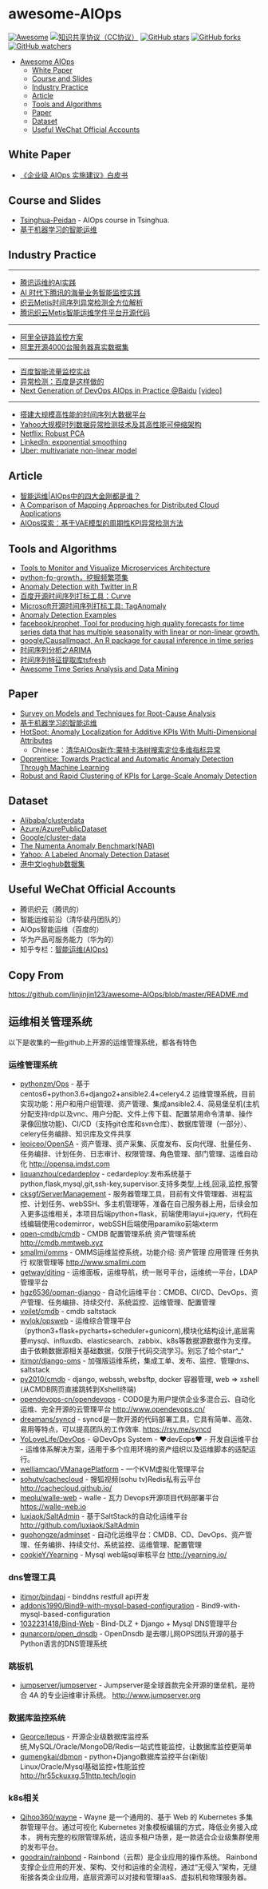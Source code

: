 # awesome-AIOps
[![Awesome](https://awesome.re/badge.svg)](https://awesome.re)
[![知识共享协议（CC协议）](https://img.shields.io/badge/License-Creative%20Commons-DC3D24.svg)](https://creativecommons.org/licenses/by-nc-sa/4.0/deed.zh)
[![GitHub stars](https://img.shields.io/github/stars/linjinjin123/awesome-AIOps.svg?style=flat&label=Star)](https://github.com/linjinjin123/awesome-AIOps/stargazers)
[![GitHub forks](https://img.shields.io/github/forks/linjinjin123/awesome-AIOps.svg?style=flat&label=Fork)](https://github.com/linjinjin123/awesome-AIOps/fork)
[![GitHub watchers](https://img.shields.io/github/watchers/linjinjin123/awesome-AIOps.svg?style=flat&label=Watch)](https://github.com/linjinjin123/awesome-AIOps/watchers)

- [Awesome AIOps](#awesome-AIOps)
    - [White Paper](#white-paper)
    - [Course and Slides](#course-and-slides)
    - [Industry Practice](#industry-practice)
    - [Article](#article)
    - [Tools and Algorithms](#tools-and-algorithms)
    - [Paper](#paper)
    - [Dataset](#dataset)
    - [Useful WeChat Official Accounts](#useful-wechat-official-accounts)
    
## White Paper
* [《企业级 AIOps 实施建议》白皮书](https://www.rizhiyi.com/assets/docs/AIOps.pdf)

## Course and Slides
* [Tsinghua-Peidan](http://netman.ai/courses/advanced-network-management-spring2018-syllabus/) - AIOps course in Tsinghua.
* [基于机器学习的智能运维](http://netman.ai/wp-content/uploads/2016/12/%E5%9F%BA%E4%BA%8E%E6%9C%BA%E5%99%A8%E5%AD%A6%E4%B9%A0%E7%9A%84%E6%99%BA%E8%83%BD%E8%BF%90%E7%BB%B4v1.6.pdf)

## Industry Practice
-------------------------------------------------------------------------------
* [腾讯运维的AI实践](https://myslide.cn/slides/8935)
* [AI 时代下腾讯的海量业务智能监控实践](https://cloud.tencent.com/developer/article/1039354)
* [织云Metis时间序列异常检测全方位解析](https://ppt.geekbang.org/slide/show?cid=30&pid=1595)
* [腾讯织云Metis智能运维学件平台开源代码](https://github.com/Tencent/Metis)
-------------------------------------------------------------------------------
* [阿里全链路监控方案](https://mp.weixin.qq.com/s/DJhJKD4TCDgSwyLZbSotKg)
* [阿里开源4000台服务器真实数据集](https://github.com/alibaba/clusterdata/tree/v2018)
-------------------------------------------------------------------------------
* [百度智能流量监控实战](https://ppt.geekbang.org/slide/show?cid=30&pid=1548)
* [异常检测：百度是这样做的](https://mp.weixin.qq.com/s/AXhjawsINKl6cLDV1yf6fw)
* [Next Generation of DevOps AIOps in Practice @Baidu](https://www.usenix.org/sites/default/files/conference/protected-files/srecon17asia_slides_qu.pdf) [[video]](https://www.youtube.com/watch?v=5YfqevEtIFw)
-------------------------------------------------------------------------------
* [搭建大规模高性能的时间序列大数据平台](https://ppt.geekbang.org/list/assz2018)
* [Yahoo大规模时列数据异常检测技术及其高性能可伸缩架构](http://www.infoq.com/cn/articles/automated-time-series-anomaly-detection?utm_source=articles_about_bigdata&utm_medium=link&utm_campaign=bigdata)
* [Netflix: Robust PCA](https://medium.com/netflix-techblog/rad-outlier-detection-on-big-data-d6b0494371cc)
* [LinkedIn: exponential smoothing](https://github.com/linkedin/luminol)
* [Uber: multivariate non-linear model](https://eng.uber.com/argos/)

## Article
* [智能运维|AIOps中的四大金刚都是谁？](https://mp.weixin.qq.com/s/NKhQkS59WIGgbIfFKcxonA)
* [A Comparison of Mapping Approaches for Distributed Cloud Applications](https://blog.netsil.com/a-comparison-of-mapping-approaches-for-distributed-cloud-applications-52be1f61d293)
* [AIOps探索：基于VAE模型的周期性KPI异常检测方法](https://zhuanlan.zhihu.com/p/45400663)

## Tools and Algorithms
* [Tools to Monitor and Visualize Microservices Architecture](https://www.programmableweb.com/news/tools-to-monitor-and-visualize-microservices-architecture/analysis/2016/12/14)
* [python-fp-growth，挖掘频繁项集](https://github.com/enaeseth/python-fp-growth)
* [Anomaly Detection with Twitter in R](https://github.com/twitter/AnomalyDetection)
* [百度开源时间序列打标工具：Curve](https://github.com/baidu/Curve)
* [Microsoft开源时间序列打标工具: TagAnomaly](https://github.com/Microsoft/TagAnomaly)
* [Anomaly Detection Examples](https://github.com/shubhomoydas/ad_examples)
* [facebook/prophet, Tool for producing high quality forecasts for time series data that has multiple seasonality with linear or non-linear growth.](https://facebook.github.io/prophet)
* [google/CausalImpact, An R package for causal inference in time series](https://github.com/google/CausalImpact)
* [时间序列分析之ARIMA](https://blog.csdn.net/u010414589/article/details/49622625)
* [时间序列特征提取库tsfresh](https://github.com/blue-yonder/tsfresh)
* [Awesome Time Series Analysis and Data Mining](https://github.com/youngdou/awesome-time-series-analysis)

## Paper
* [Survey on Models and Techniques for Root-Cause Analysis](https://arxiv.org/pdf/1701.08546.pdf)
* [基于机器学习的智能运维](http://netman.ai/wp-content/uploads/2018/04/peidan.pdf)
* [HotSpot: Anomaly Localization for Additive KPIs With Multi-Dimensional Attributes](http://netman.ai/wp-content/uploads/2018/03/sunyq_IEEEAccess_HotSpot.pdf)
    * Chinese：[清华AIOps新作:蒙特卡洛树搜索定位多维指标异常](https://mp.weixin.qq.com/s/Kj309bzifIv4j80nZbGVZw)
* [Opprentice: Towards Practical and Automatic Anomaly Detection Through Machine Learning](http://conferences2.sigcomm.org/imc/2015/papers/p211.pdf)
* [Robust and Rapid Clustering of KPIs for Large-Scale Anomaly Detection](http://netman.ai/~peidan/ANM2018/8.DependencyDiscovery/LectureCoverage/2018IWQOS_ROCKA.pdf)

## Dataset
* [Alibaba/clusterdata](https://github.com/alibaba/clusterdata)
* [Azure/AzurePublicDataset](https://github.com/Azure/AzurePublicDataset)
* [Google/cluster-data](https://github.com/google/cluster-data)
* [The Numenta Anomaly Benchmark(NAB)](https://github.com/numenta/NAB)
* [Yahoo: A Labeled Anomaly Detection Dataset](https://webscope.sandbox.yahoo.com/catalog.php?datatype=s&did=70)
* [港中文loghub数据集](https://github.com/logpai/loghub)

## Useful WeChat Official Accounts
* 腾讯织云（腾讯的）
* 智能运维前沿（清华裴丹团队的）
* AIOps智能运维（百度的）
* 华为产品可服务能力（华为的）
* 知乎专栏：[智能运维(AIOps)](https://zhuanlan.zhihu.com/awesome-AIOps)

## Copy From
https://github.com/linjinjin123/awesome-AIOps/blob/master/README.md

## 运维相关管理系统
以下是收集的一些github上开源的运维管理系统，都各有特色

### 运维管理系统
 - [pythonzm/Ops](https://github.com/pythonzm/Ops) - 基于centos6+python3.6+django2+ansible2.4+celery4.2 运维管理系统，目前实现功能：用户和用户组管理、资产管理、集成ansible2.4、简易堡垒机(主机分配支持rdp以及vnc、用户分配、文件上传下载、配置禁用命令清单、操作录像回放功能)、CI/CD（支持git仓库和svn仓库）、数据库管理（一部分）、celery任务编排、知识库及文件共享
 - [leoiceo/OpenSA](https://github.com/leoiceo/OpenSA) - 资产管理、资产采集、灰度发布、反向代理、批量任务、任务编排、计划任务、日志审计、权限管理、角色管理、部门管理、运维自动化 http://opensa.imdst.com
 - [liquanzhou/cedardeploy](https://github.com/liquanzhou/cedardeploy) - cedardeploy:发布系统基于python,flask,mysql,git,ssh-key,supervisor.支持多类型,上线,回滚,监控,报警
 - [cksgf/ServerManagement](https://github.com/cksgf/ServerManagement) - 服务器管理工具，目前有文件管理器、进程监控、计划任务、webSSH、多主机管理等，准备在自己服务器上用，后续会加入更多运维相关，本项目后端python+flask，前端使用layui+jquery，代码在线编辑使用codemirror，webSSH后端使用paramiko前端xterm
 - [open-cmdb/cmdb](https://github.com/open-cmdb/cmdb) - CMDB 配置管理系统 资产管理系统 http://cmdb.mmtweb.xyz
 - [smallmi/omms](https://github.com/smallmi/omms) - OMMS运维监控系统，功能介绍: 资产管理 应用管理 任务执行 权限管理等 http://www.smallmi.com
 - [getway/diting](https://github.com/getway/diting) - 运维面板，运维导航，统一账号平台，运维统一平台，LDAP管理平台
 - [hgz6536/opman-django](https://github.com/hgz6536/opman-django) - 自动化运维平台：CMDB、CI/CD、DevOps、资产管理、任务编排、持续交付、系统监控、运维管理、配置管理
 - [voilet/cmdb](https://github.com/voilet/cmdb) - cmdb saltstack
 - [wylok/opsweb](https://github.com/wylok/opsweb) - 运维综合管理平台（python3+flask+pycharts+scheduler+gunicorn),模块化结构设计,底层需要mysql、influxdb、elasticsearch、zabbix、k8s等数据源数据作为支撑。由于依赖数据源相关基础数据，仅限于代码交流学习。别忘了给个star^_^
 - [itimor/django-oms](https://github.com/itimor/django-oms) - 加强版运维系统，集成工单、发布、监控、管理dns、saltstack
 - [py2010/cmdb](https://github.com/py2010/cmdb) - django, webssh, websftp, docker 容器管理, web => xshell (从CMDB网页直接跳转到Xshell终端)
 - [opendevops-cn/opendevops](https://github.com/opendevops-cn/opendevops) - CODO是为用户提供企业多混合云、自动化运维、完全开源的云管理平台 http://www.opendevops.cn/
 - [dreamans/syncd](https://github.com/dreamans/syncd) - syncd是一款开源的代码部署工具，它具有简单、高效、易用等特点，可以提高团队的工作效率. https://rsy.me/syncd
 - [YoLoveLife/DevOps](https://github.com/YoLoveLife/DevOps) - 😃DevOps System - ❤️devEops❤️ - 开发自运维平台 - 运维体系解决方案，适用于多个应用环境的资产组织以及运维脚本的适配运行。
 - [welliamcao/VManagePlatform](https://github.com/welliamcao/VManagePlatform) - 一个KVM虚拟化管理平台
 - [sohutv/cachecloud](https://github.com/sohutv/cachecloud) - 搜狐视频(sohu tv)Redis私有云平台 http://cachecloud.github.io/
 - [meolu/walle-web](https://github.com/meolu/walle-web) - walle - 瓦力 Devops开源项目代码部署平台 https://walle-web.io
 - [luxiaok/SaltAdmin](https://github.com/luxiaok/SaltAdmin) - 基于SaltStack的自动化运维平台 http://github.com/luxiaok/SaltAdmin
 - [guohongze/adminset](https://github.com/guohongze/adminset) - 自动化运维平台：CMDB、CD、DevOps、资产管理、任务编排、持续交付、系统监控、运维管理、配置管理
 - [cookieY/Yearning](https://github.com/cookieY/Yearning) - Mysql web端sql审核平台 http://yearning.io/
 
 ### dns管理工具
 - [itimor/bindapi](https://github.com/itimor/bindapi) - binddns restfull api开发
 - [addonis1990/Bind9-with-mysql-based-configuration](https://github.com/addonis1990/Bind9-with-mysql-based-configuration) - Bind9-with-mysql-based-configuration
 - [1032231418/Bind-Web](https://github.com/1032231418/Bind-Web) - Bind-DLZ + Django + Mysql DNS管理平台
 - [qunarcorp/open_dnsdb](https://github.com/qunarcorp/open_dnsdb) - OpenDnsdb 是去哪儿网OPS团队开源的基于Python语言的DNS管理系统
 
 ### 跳板机
 - [jumpserver/jumpserver](https://github.com/jumpserver/jumpserver) - Jumpserver是全球首款完全开源的堡垒机，是符合 4A 的专业运维审计系统。 http://www.jumpserver.org

### 数据库监控系统
 - [Georce/lepus](https://github.com/Georce/lepus) - 开源企业级数据库监控系统,MySQL/Oracle/MongoDB/Redis一站式性能监控，让数据库监控更简单
 - [gumengkai/dbmon](https://github.com/gumengkai/dbmon) - python+Django数据库监控平台(新版) Linux/Oracle/Mysql基础监控+性能监控 http://hr55ckuxxg.51http.tech/login

### k8s相关
 - [Qihoo360/wayne](https://github.com/Qihoo360/wayne) - Wayne 是一个通用的、基于 Web 的 Kubernetes 多集群管理平台。通过可视化 Kubernetes 对象模板编辑的方式，降低业务接入成本， 拥有完整的权限管理系统，适应多租户场景，是一款适合企业级集群使用的发布平台。
 - [goodrain/rainbond](https://github.com/goodrain/rainbond) - Rainbond（云帮）是企业应用的操作系统。 Rainbond支撑企业应用的开发、架构、交付和运维的全流程，通过“无侵入”架构，无缝衔接各类企业应用，底层资源可以对接和管理IaaS、虚拟机和物理服务器。
